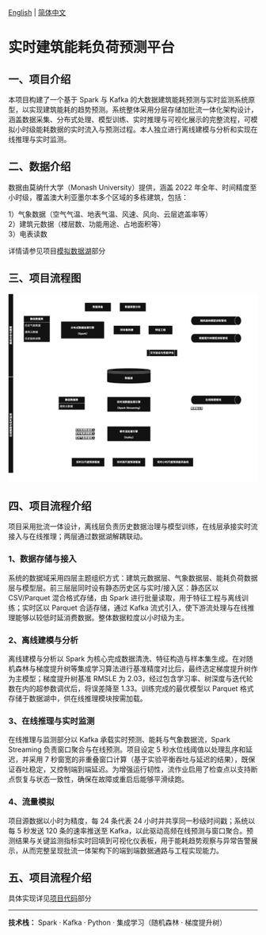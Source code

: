 [English](README.md) | [简体中文](README.ch-zh.md) 

# **实时建筑能耗负荷预测平台**

## **一、项目介绍**

本项目构建了一个基于 Spark 与 Kafka 的大数据建筑能耗预测与实时监测系统原型，以实现建筑能耗的趋势预测。系统整体采用分层存储加批流一体化架构设计，涵盖数据采集、分布式处理、模型训练、实时推理与可视化展示的完整流程，可模拟小时级能耗数据的实时流入与预测过程。本人独立进行离线建模与分析和实现在线推理与实时监测。

## **二、数据介绍**

数据由莫纳什大学（Monash University）提供，涵盖 2022 年全年、时间精度至小时级，覆盖澳大利亚墨尔本多个区域的多栋建筑，包括：

1）气象数据（空气气温、地表气温、风速、风向、云层遮盖率等）  
2）建筑元数据（楼层数、功能用途、占地面积等）   
3）电表读数  

详情请参见项目[模拟数据湖](DataStorage/README.ch-zh.md)部分

## **三、项目流程图**

![](Image/Workflow.png)

## **四、项目流程介绍**

项目采用批流一体设计，离线层负责历史数据治理与模型训练，在线层承接实时流接入与在线推理；两层通过数据湖解耦联动。

### **1、数据存储与接入**

系统的数据域采用四层主题组织方式：建筑元数据层、气象数据层、能耗负荷数据层与模型层。前三层层同时设有静态历史区与实时/接入区：静态区以 CSV/Parquet 混合格式存储，由 Spark 进行批量读取，用于特征工程与离线训练；实时区以 Parquet 合适存储，通过 Kafka 流式引入，使下游流处理与在线推理能够以较低时延消费数据。整体数据粒度以小时级为主。

### **2、离线建模与分析**

离线建模与分析以 Spark 为核心完成数据清洗、特征构造与样本集生成。在对随机森林与梯度提升树等集成学习算法进行基准精度对比后，最终选定梯度提升树作为主模型；梯度提升树基准 RMSLE 为 2.03，经过包含学习率、树深度与迭代轮数在内的超参数调优后，将误差降至 1.33。训练完成的最优模型以 Parquet 格式存储于数据湖中，供在线推理模块按需加载。

### **3、在线推理与实时监测**

在线推理与监测部分以 Kafka 承载实时预测、能耗与气象数据流，Spark Streaming 负责窗口聚合与在线预测。项目设定 5 秒水位线阈值以处理乱序和延迟，并采用 7 秒窗宽的非重叠窗口计算（基于实验平衡吞吐与延迟的结果），既保证吞吐稳定，又控制端到端延迟。为增强运行韧性，流作业启用了检查点以支持断点恢复与状态一致性，确保在故障或重启后能够平滑续跑。

### **4、流量模拟**

项目源数据以小时为精度，每 24 条代表 24 小时并共享同一秒级时间戳；系统以每 5 秒发送 120 条的速率推送至 Kafka，以此驱动高频在线预测与窗口聚合。预测结果与关键监测指标实时回填到可视化仪表板，用于能耗趋势观察与异常告警展示，从而完整呈现批流一体架构下的端到端数据通路与工程实现能力。

## **五、项目流程介绍**

具体实现详见[项目代码](Scripts/README.ch-zh.md)部分

---

**技术栈：** Spark · Kafka · Python · 集成学习（随机森林 · 梯度提升树）
